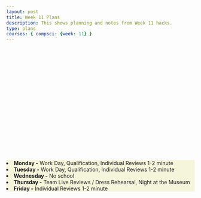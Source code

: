 ```yaml
---
layout: post
title: Week 11 Plans
description: This shows planning and notes from Week 11 hacks.
type: plans
courses: { compsci: {week: 11} }
---
```


<html>
   <head>
   </head>

   <body>
      <div style = "position:relative; left:0px; top:300px; background-color:beige;">
  <li><b>Monday -</b> Work Day, Qualification, Individual Reviews 1-2 minute </li>
  <li><b>Tuesday -</b> Work Day, Qualification, Individual Reviews 1-2 minute </li>
  <li><b>Wednesday -</b> No school </li>
  <li><b>Thursday -</b> Team Live Reviews / Dress Rehearsal, Night at the Museum </li>
  <li><b>Friday -</b> Individual Reviews 1-2 minute </li>
      </div>
   </body>
</html>